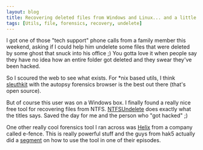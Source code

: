 ```yaml
---
layout: blog
title: Recovering deleted files from Windows and Linux... and a little forensics
tags: [Utils, file, forensics, recovery, undelete]
---
```


<p>I got one of those "tech support" phone calls from a family member this weekend, asking if I could help him undelete some files that were deleted by some ghost that snuck into his office ;) You gotta love it when people say they have no idea how an entire folder got deleted and they swear they've been hacked.</p> 
<p>So I scoured the web to see what exists. For *nix based utils, I think <A href="http://www.sleuthkit.org/">sleuthkit</a> with the autopsy forensics browser is the best out there (that's open source).</p> 
<p>But of course this user was on a Windows box. I finally found a really nice free tool for recovering files from NTFS. <a href="http://ntfsundelete.com/">NTFSUndelete</a> does exactly what the titles says. Saved the day for me and the person who "got hacked" ;) </p> 
<p>One other really cool forensics tool I ran across was <a href="http://www.e-fense.com/products.php">Helix</a> from a company called e-fence. This is really powerful stuff and the guys from hak5 actually did a <a href="http://www.hak5.org/episodes/episode-413">segment</a> on how to use the tool in one of their episodes.</p>
